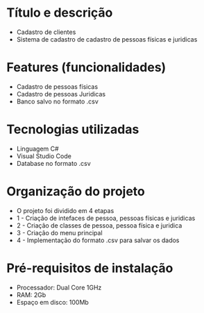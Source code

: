 # Título e descrição 
* Cadastro de clientes
* Sistema de cadastro de cadastro de pessoas físicas e juridicas

# Features (funcionalidades)
* Cadastro de pessoas físicas
* Cadastro de pessoas Juridicas
* Banco salvo no formato .csv

# Tecnologias utilizadas
* Linguagem C#
* Visual Studio Code
* Database no formato .csv

# Organização do projeto
* O projeto foi dividido em 4 etapas
* 1 - Criação de intefaces de pessoa, pessoas físicas e juridicas
* 2 - Criação de classes de pessoa, pessoa física e juridica
* 3 - Criação do menu principal
* 4 - Implementação do formato .csv para salvar os dados

# Pré-requisitos de instalação
* Processador: Dual Core 1GHz
* RAM: 2Gb
* Espaço em disco: 100Mb
